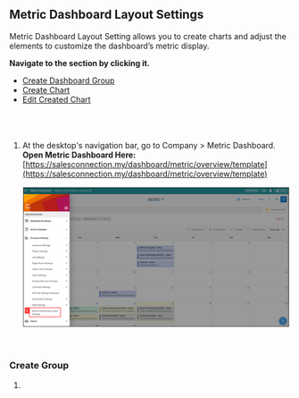
## Metric Dashboard Layout Settings

Metric Dashboard Layout Setting allows you to create charts and adjust the elements to customize the dashboard’s metric display.

**Navigate to the section by clicking it.**<br>

- [Create Dashboard Group](#section1)<br>
- [Create Chart](#section2)<br>
- [Edit Created Chart](#section3)<br>
<br><br><br>

1. At the desktop's navigation bar, go to Company  > Metric Dashboard.<br>
   **Open Metric Dashboard Here:** [https://salesconnection.my/dashboard/metric/overview/template](https://salesconnection.my/dashboard/metric/overview/template)
   <p align="center">
     <img src="img2/Metric_Dashboard_Layout_Settings_Step_1.png" alt="Metric Dashboard Layout Settings Step 1">
   </p>
   <br>

<a id="section1"></a>

### Create Group

1. 

